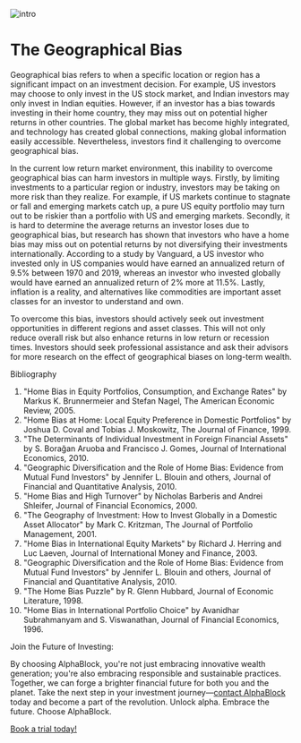 ![intro](/geographical/intro.png)

# The Geographical Bias

Geographical bias refers to when a specific location or region has a significant impact on an investment decision. For example, US investors may choose to only invest in the US stock market, and Indian investors may only invest in Indian equities. However, if an investor has a bias towards investing in their home country, they may miss out on potential higher returns in other countries. The global market has become highly integrated, and technology has created global connections, making global information easily accessible. Nevertheless, investors find it challenging to overcome geographical bias.

In the current low return market environment, this inability to overcome geographical bias can harm investors in multiple ways. Firstly, by limiting investments to a particular region or industry, investors may be taking on more risk than they realize. For example, if US markets continue to stagnate or fall and emerging markets catch up, a pure US equity portfolio may turn out to be riskier than a portfolio with US and emerging markets. Secondly, it is hard to determine the average returns an investor loses due to geographical bias, but research has shown that investors who have a home bias may miss out on potential returns by not diversifying their investments internationally. According to a study by Vanguard, a US investor who invested only in US companies would have earned an annualized return of 9.5% between 1970 and 2019, whereas an investor who invested globally would have earned an annualized return of 2% more at 11.5%. Lastly, inflation is a reality, and alternatives like commodities are important asset classes for an investor to understand and own.

To overcome this bias, investors should actively seek out investment opportunities in different regions and asset classes. This will not only reduce overall risk but also enhance returns in low return or recession times. Investors should seek professional assistance and ask their advisors for more research on the effect of geographical biases on long-term wealth.

Bibliography

1. "Home Bias in Equity Portfolios, Consumption, and Exchange Rates" by Markus K. Brunnermeier and Stefan Nagel, The American Economic Review, 2005.
2. "Home Bias at Home: Local Equity Preference in Domestic Portfolios" by Joshua D. Coval and Tobias J. Moskowitz, The Journal of Finance, 1999.
3. "The Determinants of Individual Investment in Foreign Financial Assets" by S. Borağan Aruoba and Francisco J. Gomes, Journal of International Economics, 2010.
4. "Geographic Diversification and the Role of Home Bias: Evidence from Mutual Fund Investors" by Jennifer L. Blouin and others, Journal of Financial and Quantitative Analysis, 2010.
5. "Home Bias and High Turnover" by Nicholas Barberis and Andrei Shleifer, Journal of Financial Economics, 2000.
6. "The Geography of Investment: How to Invest Globally in a Domestic Asset Allocator" by Mark C. Kritzman, The Journal of Portfolio Management, 2001.
7. "Home Bias in International Equity Markets" by Richard J. Herring and Luc Laeven, Journal of International Money and Finance, 2003.
8. "Geographic Diversification and the Role of Home Bias: Evidence from Mutual Fund Investors" by Jennifer L. Blouin and others, Journal of Financial and Quantitative Analysis, 2010.
9. "The Home Bias Puzzle" by R. Glenn Hubbard, Journal of Economic Literature, 1998.
10. "Home Bias in International Portfolio Choice" by Avanidhar Subrahmanyam and S. Viswanathan, Journal of Financial Economics, 1996.

Join the Future of Investing:

By choosing AlphaBlock, you're not just embracing innovative wealth generation; you're also embracing responsible and sustainable practices. Together, we can forge a brighter financial future for both you and the planet. Take the next step in your investment journey—[contact AlphaBlock](https://calendly.com/mukulpal/alphablock?month=2024-04) today and become a part of the revolution. Unlock alpha. Embrace the future. Choose AlphaBlock.


[Book a trial today!](https://calendly.com/mukulpal/alphablock)

